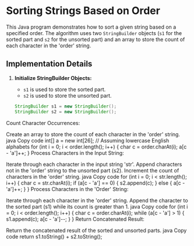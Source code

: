 # Sorting Strings Based on Order

This Java program demonstrates how to sort a given string based on a specified order. The algorithm uses two `StringBuilder` objects (`s1` for the sorted part and `s2` for the unsorted part) and an array to store the count of each character in the 'order' string.

## Implementation Details

1. **Initialize StringBuilder Objects:**
   - `s1` is used to store the sorted part.
   - `s2` is used to store the unsorted part.

   ```java
   StringBuilder s1 = new StringBuilder();
   StringBuilder s2 = new StringBuilder();
Count Character Occurrences:

Create an array to store the count of each character in the 'order' string.
java
Copy code
int[] a = new int[26]; // Assuming lowercase English alphabets
for (int i = 0; i < order.length(); i++) {
    char c = order.charAt(i);
    a[c - 'a']++;
}
Process Characters in the Input String:

Iterate through each character in the input string 'str'.
Append characters not in the 'order' string to the unsorted part (s2).
Increment the count of characters in the 'order' string.
java
Copy code
for (int i = 0; i < str.length(); i++) {
    char c = str.charAt(i);
    if (a[c - 'a'] == 0) {
        s2.append(c);
    } else {
        a[c - 'a']++;
    }
}
Process Characters in the 'Order' String:

Iterate through each character in the 'order' string.
Append the character to the sorted part (s1) while its count is greater than 1.
java
Copy code
for (int i = 0; i < order.length(); i++) {
    char c = order.charAt(i);
    while (a[c - 'a'] > 1) {
        s1.append(c);
        a[c - 'a']--;
    }
}
Return Concatenated Result:

Return the concatenated result of the sorted and unsorted parts.
java
Copy code
return s1.toString() + s2.toString();